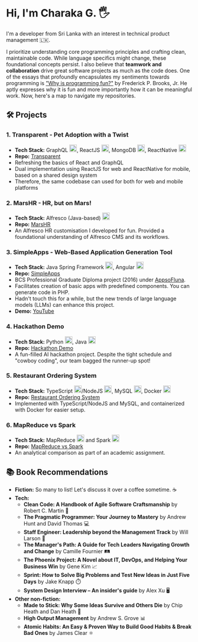 # Hi, I'm Charaka G. 🖐️

I'm a developer from Sri Lanka with an interest in technical product management 🇱🇰.

I prioritize understanding core programming principles and crafting clean, maintainable code. While language specifics might change, these foundational concepts persist. I also believe that **teamwork and collaboration** drive great software projects as much as the code does. One of the essays that profoundly encapsulates my sentiments towards programming is ["Why is programming fun?"](http://people.apache.org/~acmurthy/WhyIsProgrammingFun.html) by Frederick P. Brooks, Jr. He aptly expresses why it is fun and more importantly how it can be meaningful work. Now, here's a map to navigate my repositories.

## 🛠️ Projects

### 1. Transparent - Pet Adoption with a Twist
- **Tech Stack:** GraphQL <img src="https://graphql.org/img/logo.svg" width="20">, ReactJS <img src="https://reactjs.org/favicon.ico" width="20">, MongoDB <img src="https://www.mongodb.com/assets/images/global/favicon.ico" width="20">, ReactNative <img src="https://reactnative.dev/img/favicon.ico" width="20">
- **Repo:** [Transparent](https://github.com/charakajg/transparent-demo)
- Refreshing the basics of React and GraphQL
- Dual implementation using ReactJS for web and ReactNative for mobile, based on a shared design system
- Therefore, the same codebase can used for both for web and mobile platforms

### 2. MarsHR - HR, but on Mars!
- **Tech Stack:** Alfresco (Java-based) <img src="https://cdn.jsdelivr.net/gh/devicons/devicon/icons/spring/spring-original.svg" width="20">
- **Repo:** [MarsHR](https://github.com/charakajg/marshr)
- An Alfresco HR customisation I developed for fun. Provided a foundational understanding of Alfresco CMS and its workflows.

### 3. SimpleApps - Web-Based Application Generation Tool
- **Tech Stack:** Java Spring Framework <img src="https://cdn.jsdelivr.net/gh/devicons/devicon/icons/spring/spring-original.svg" width="20">, Angular <img src="https://angular.io/assets/images/favicons/favicon.ico" width="20">
- **Repo:** [SimpleApps](https://github.com/appsofluna/appsofluna-simpleapps)
- BCS Professional Graduate Diploma project (2016) under [AppsoFluna](https://github.com/appsofluna/).
- Facilitates creation of basic apps with predefined components. You can generate code in PHP.
- Hadn't touch this for a while, but the new trends of large language models (LLMs) can enhance this project.
- **Demo:** [YouTube](https://www.youtube.com/watch?v=e5qW0Sv_RtQ)

### 4. Hackathon Demo 
- **Tech Stack:** Python <img src="https://www.python.org/static/favicon.ico" width="20">, Java <img src="https://cdn.jsdelivr.net/gh/devicons/devicon/icons/spring/spring-original.svg" width="20">
- **Repo:** [Hackathon Demo](https://github.com/charakajg/hackathon_demo)
- A fun-filled AI hackathon project. Despite the tight schedule and "cowboy coding", our team bagged the runner-up spot!

### 5. Restaurant Ordering System 
- **Tech Stack:** TypeScript <img src="https://cdn.jsdelivr.net/gh/devicons/devicon/icons/typescript/typescript-original.svg" width="20">/NodeJS <img src="https://cdn.jsdelivr.net/gh/devicons/devicon/icons/nodejs/nodejs-original.svg" width="20">, MySQL <img src="https://icons.iconarchive.com/icons/papirus-team/papirus-apps/256/mysql-workbench-icon.png" width="20">, Docker <img src="https://www.docker.com/favicon.ico" width="20">
- **Repo:** [Restaurant Ordering System](https://github.com/charakajg/restaurant-ordering-system)
- Implemented with TypeScript/NodeJS and MySQL, and containerized with Docker for easier setup.

### 6. MapReduce vs Spark
- **Tech Stack:** MapReduce <img src="https://hadoop.apache.org/favicon.ico" width="20"> and Spark <img src="https://spark.apache.org/images/spark-logo-trademark.png" width="20">
- **Repo:** [MapReduce vs Spark](https://github.com/charakajg/UoM_MapReduce-vs-Spark)
- An analytical comparison as part of an academic assignment.




## 📚 Book Recommendations

- **Fiction:** So many to list! Let's discuss it over a coffee sometime. ☕
- **Tech:** 
  - **Clean Code: A Handbook of Agile Software Craftsmanship** by Robert C. Martin 🧼
  - **The Pragmatic Programmer: Your Journey to Mastery** by Andrew Hunt and David Thomas 💻
  - **Staff Engineer: Leadership beyond the Management Track** by Will Larson 🚀
  - **The Manager's Path: A Guide for Tech Leaders Navigating Growth and Change** by Camille Fournier 🛤️
  - **The Phoenix Project: A Novel about IT, DevOps, and Helping Your Business Win** by Gene Kim 📈
  - **Sprint: How to Solve Big Problems and Test New Ideas in Just Five Days** by Jake Knapp ⏱️
  - **System Design Interview – An insider's guide** by Alex Xu 🖥️
- **Other non-fiction:** 
  - **Made to Stick: Why Some Ideas Survive and Others Die** by Chip Heath and Dan Heath 🍯
  - **High Output Management** by Andrew S. Grove 📊
  - **Atomic Habits: An Easy & Proven Way to Build Good Habits & Break Bad Ones** by James Clear ⚛️
